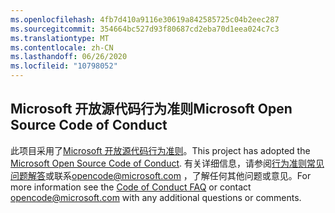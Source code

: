 ```yaml
---
ms.openlocfilehash: 4fb7d410a9116e30619a842585725c04b2eec287
ms.sourcegitcommit: 354664bc527d93f80687cd2eba70d1eea024c7c3
ms.translationtype: MT
ms.contentlocale: zh-CN
ms.lasthandoff: 06/26/2020
ms.locfileid: "10798052"
---
```

## <span data-ttu-id="24539-101">Microsoft 开放源代码行为准则</span><span class="sxs-lookup"><span data-stu-id="24539-101">Microsoft Open Source Code of Conduct</span></span>
<span data-ttu-id="24539-102">此项目采用了[Microsoft 开放源代码行为准则](https://opensource.microsoft.com/codeofconduct/)。</span><span class="sxs-lookup"><span data-stu-id="24539-102">This project has adopted the [Microsoft Open Source Code of Conduct](https://opensource.microsoft.com/codeofconduct/).</span></span>
<span data-ttu-id="24539-103">有关详细信息，请参阅[行为准则常见问题解答](https://opensource.microsoft.com/codeofconduct/faq/)或联系[opencode@microsoft.com](mailto:opencode@microsoft.com) ，了解任何其他问题或意见。</span><span class="sxs-lookup"><span data-stu-id="24539-103">For more information see the [Code of Conduct FAQ](https://opensource.microsoft.com/codeofconduct/faq/) or contact [opencode@microsoft.com](mailto:opencode@microsoft.com) with any additional questions or comments.</span></span>